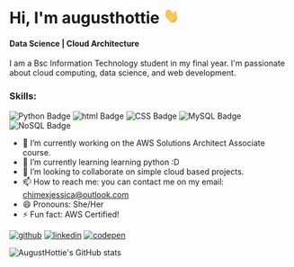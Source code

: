 
# Hi, I'm augusthottie <img src = "https://github.com/AugustHottie/public-images/blob/main/wave.gif" width= 28px height= 28px>
#### Data Science | Cloud Architecture
I am a Bsc Information Technology student in my final year. I'm passionate about cloud computing, data science, and web development.

### Skills:
![Python Badge](https://img.shields.io/badge/-Python-yellow?style=for-the-badge&labelColor=black&logo=python&logoColor=yellow) ![html Badge](https://img.shields.io/badge/-HTML-darkred?style=for-the-badge&labelColor=black&logo=HTML&logoColor=darkred) ![CSS Badge](https://img.shields.io/badge/-CSS-darkblue?style=for-the-badge&labelColor=black&logo=CSS&logoColor=darkblue) ![MySQL Badge](https://img.shields.io/badge/-MySQL-blue?style=for-the-badge&labelColor=black&logo=MySQL&logoColor=blue) ![NoSQL Badge](https://img.shields.io/badge/-NoSQL-grey?style=for-the-badge&labelColor=black&logo=NoSQL&logoColor=grey)


- 🔭 I’m currently working on the AWS Solutions Architect Associate course. 
- 🌱 I’m currently learning learning python :D 
- 👯 I’m looking to collaborate on  simple cloud based projects. 
- 📫 How to reach me: you can contact me on my email: chimexjessica@outlook.com 
- 😄 Pronouns: She/Her 
- ⚡ Fun fact: AWS Certified! 


[<img src='https://cdn.jsdelivr.net/npm/simple-icons@3.0.1/icons/github.svg' alt='github' height='40'>](https://github.com/AugustHottie)  [<img src='https://cdn.jsdelivr.net/npm/simple-icons@3.0.1/icons/linkedin.svg' alt='linkedin' height='40'>](https://www.linkedin.com/in/jessica-chioma-chimex-400b7b1b6)  [<img src='https://cdn.jsdelivr.net/npm/simple-icons@3.0.1/icons/codepen.svg' alt='codepen' height='40'>](https://codepen.io/augusthottie)  




![AugustHottie's GitHub stats](https://github-readme-stats.vercel.app/api?username=augusthottie&show_icons=true&theme=radical)
<!---
AugustHottie/AugustHottie is a ✨ special ✨ repository because its `README.md` (this file) appears on your GitHub profile.
You can click the Preview link to take a look at your changes.
--->
